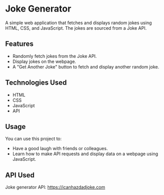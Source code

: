# Joke Generator

A simple web application that fetches and displays random jokes using HTML, CSS, and JavaScript. The jokes are sourced from a Joke API.


## Features

- Randomly fetch jokes from the Joke API.
- Display jokes on the webpage.
- A "Get Another Joke" button to fetch and display another random joke.

## Technologies Used

- HTML
- CSS
- JavaScript
- API


## Usage

You can use this project to:
- Have a good laugh with friends or colleagues.
- Learn how to make API requests and display data on a webpage using JavaScript.

## API Used

Joke generator API: https://icanhazdadjoke.com




